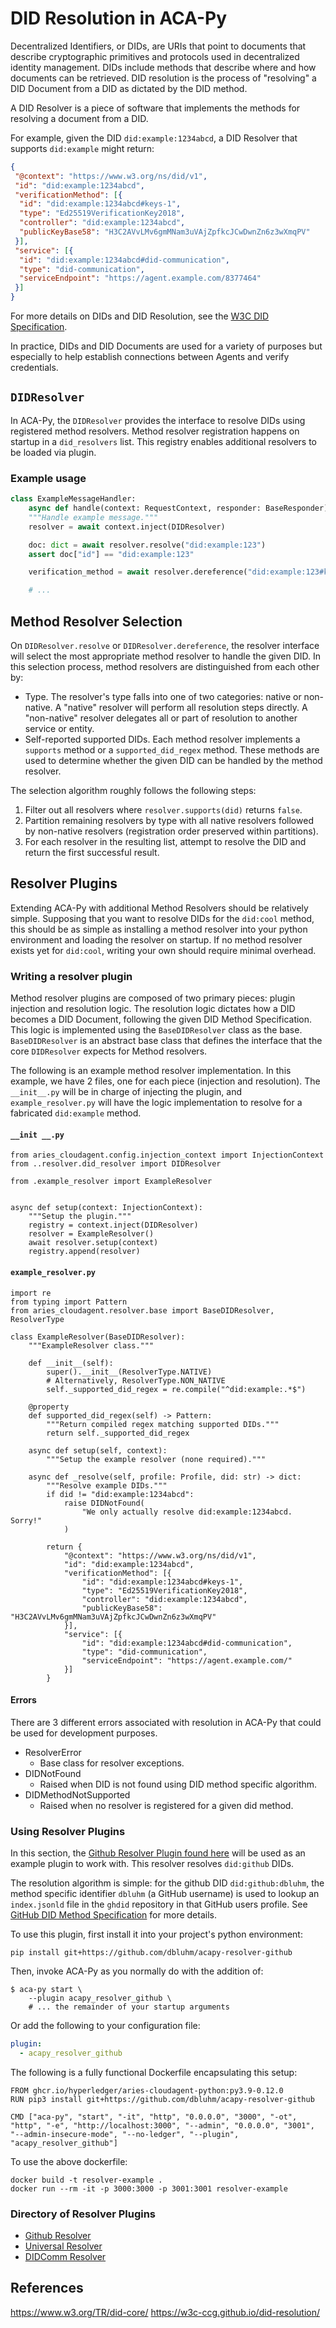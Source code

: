 # DID Resolution in ACA-Py

Decentralized Identifiers, or DIDs, are URIs that point to documents that describe cryptographic primitives and protocols used in decentralized identity management. DIDs include methods that describe where and how documents can be retrieved. DID resolution is the process of "resolving" a DID Document from a DID as dictated by the DID method.

A DID Resolver is a piece of software that implements the methods for resolving a document from a DID.

For example, given the DID `did:example:1234abcd`, a DID Resolver that supports `did:example` might return:

```json
{
 "@context": "https://www.w3.org/ns/did/v1",
 "id": "did:example:1234abcd",
 "verificationMethod": [{
  "id": "did:example:1234abcd#keys-1",
  "type": "Ed25519VerificationKey2018",
  "controller": "did:example:1234abcd",
  "publicKeyBase58": "H3C2AVvLMv6gmMNam3uVAjZpfkcJCwDwnZn6z3wXmqPV"
 }],
 "service": [{
  "id": "did:example:1234abcd#did-communication",
  "type": "did-communication",
  "serviceEndpoint": "https://agent.example.com/8377464"
 }]
}
```

For more details on DIDs and DID Resolution, see the [W3C DID Specification](https://www.w3.org/TR/did-core/).

In practice, DIDs and DID Documents are used for a variety of purposes but especially to help establish connections between Agents and verify credentials.

## `DIDResolver`

In ACA-Py, the `DIDResolver` provides the interface to resolve DIDs using registered method resolvers. Method resolver registration happens on startup in a `did_resolvers` list. This registry enables additional resolvers to be loaded via plugin.

### Example usage

```python
class ExampleMessageHandler:
    async def handle(context: RequestContext, responder: BaseResponder):
    """Handle example message."""
    resolver = await context.inject(DIDResolver)

    doc: dict = await resolver.resolve("did:example:123")
    assert doc["id"] == "did:example:123"

    verification_method = await resolver.dereference("did:example:123#keys-1")

    # ...
```

## Method Resolver Selection

On `DIDResolver.resolve` or `DIDResolver.dereference`, the resolver interface will select the most appropriate method resolver to handle the given DID. In this selection process, method resolvers are distinguished from each other by:

- Type. The resolver's type falls into one of two categories: native or non-native. A "native" resolver will perform all resolution steps directly. A "non-native" resolver delegates all or part of resolution to another service or entity.
- Self-reported supported DIDs. Each method resolver implements a `supports` method or a `supported_did_regex` method. These methods are used to determine whether the given DID can be handled by the method resolver.

The selection algorithm roughly follows the following steps:

1. Filter out all resolvers where `resolver.supports(did)` returns `false`.
2. Partition remaining resolvers by type with all native resolvers followed by non-native resolvers (registration order preserved within partitions).
3. For each resolver in the resulting list, attempt to resolve the DID and return the first successful result.

## Resolver Plugins

Extending ACA-Py with additional Method Resolvers should be relatively simple. Supposing that you want to resolve DIDs for the `did:cool` method, this should be as simple as installing a method resolver into your python environment and loading the resolver on startup. If no method resolver exists yet for `did:cool`, writing your own should require minimal overhead.

### Writing a resolver plugin

Method resolver plugins are composed of two primary pieces: plugin injection and resolution logic. The resolution logic dictates how a DID becomes a DID Document, following the given DID Method Specification. This logic is implemented using the `BaseDIDResolver` class as the base. `BaseDIDResolver` is an abstract base class that defines the interface that the core `DIDResolver` expects for Method resolvers.

The following is an example method resolver implementation. In this example, we have 2 files, one for each piece (injection and resolution). The `__init__.py` will be in charge of injecting the plugin, and `example_resolver.py` will have the logic implementation to resolve for a fabricated `did:example` method.

#### `__init __.py`

```python=
from aries_cloudagent.config.injection_context import InjectionContext
from ..resolver.did_resolver import DIDResolver

from .example_resolver import ExampleResolver


async def setup(context: InjectionContext):
    """Setup the plugin."""
    registry = context.inject(DIDResolver)
    resolver = ExampleResolver()
    await resolver.setup(context)
    registry.append(resolver)
```

#### `example_resolver.py`

```python=
import re
from typing import Pattern
from aries_cloudagent.resolver.base import BaseDIDResolver, ResolverType

class ExampleResolver(BaseDIDResolver):
    """ExampleResolver class."""

    def __init__(self):
        super().__init__(ResolverType.NATIVE)
        # Alternatively, ResolverType.NON_NATIVE
        self._supported_did_regex = re.compile("^did:example:.*$")

    @property
    def supported_did_regex(self) -> Pattern:
        """Return compiled regex matching supported DIDs."""
        return self._supported_did_regex

    async def setup(self, context):
        """Setup the example resolver (none required)."""

    async def _resolve(self, profile: Profile, did: str) -> dict:
        """Resolve example DIDs."""
        if did != "did:example:1234abcd":
            raise DIDNotFound(
                "We only actually resolve did:example:1234abcd. Sorry!"
            )

        return {
            "@context": "https://www.w3.org/ns/did/v1",
            "id": "did:example:1234abcd",
            "verificationMethod": [{
                "id": "did:example:1234abcd#keys-1",
                "type": "Ed25519VerificationKey2018",
                "controller": "did:example:1234abcd",
                "publicKeyBase58": "H3C2AVvLMv6gmMNam3uVAjZpfkcJCwDwnZn6z3wXmqPV"
            }],
            "service": [{
                "id": "did:example:1234abcd#did-communication",
                "type": "did-communication",
                "serviceEndpoint": "https://agent.example.com/"
            }]
        }
```

#### Errors

There are 3 different errors associated with resolution in ACA-Py that could be used for development purposes.

- ResolverError
  - Base class for resolver exceptions.
- DIDNotFound
  - Raised when DID is not found using DID method specific algorithm.
- DIDMethodNotSupported
  - Raised when no resolver is registered for a given did method.

### Using Resolver Plugins

In this section, the [Github Resolver Plugin found here](https://github.com/dbluhm/acapy-resolver-github) will be used as an example plugin to work with. This resolver resolves `did:github` DIDs.

The resolution algorithm is simple: for the github DID `did:github:dbluhm`, the method specific identifier `dbluhm` (a GitHub username) is used to lookup an `index.jsonld` file in the `ghdid` repository in that GitHub users profile. See [GitHub DID Method Specification](http://docs.github-did.com/did-method-spec/) for more details.

To use this plugin, first install it into your project's python environment:

```shell
pip install git+https://github.com/dbluhm/acapy-resolver-github
```

Then, invoke ACA-Py as you normally do with the addition of:

```shell
$ aca-py start \
    --plugin acapy_resolver_github \
    # ... the remainder of your startup arguments
```

Or add the following to your configuration file:

```yaml
plugin:
  - acapy_resolver_github
```

The following is a fully functional Dockerfile encapsulating this setup:

```dockerfile=
FROM ghcr.io/hyperledger/aries-cloudagent-python:py3.9-0.12.0
RUN pip3 install git+https://github.com/dbluhm/acapy-resolver-github

CMD ["aca-py", "start", "-it", "http", "0.0.0.0", "3000", "-ot", "http", "-e", "http://localhost:3000", "--admin", "0.0.0.0", "3001", "--admin-insecure-mode", "--no-ledger", "--plugin", "acapy_resolver_github"]
```

To use the above dockerfile:

```shell
docker build -t resolver-example .
docker run --rm -it -p 3000:3000 -p 3001:3001 resolver-example
```

### Directory of Resolver Plugins

- [Github Resolver](https://github.com/dbluhm/acapy-resolver-github)
- [Universal Resolver](https://github.com/sicpa-dlab/acapy-resolver-universal)
- [DIDComm Resolver](https://github.com/sicpa-dlab/acapy-resolver-didcomm)

## References

<https://www.w3.org/TR/did-core/>
<https://w3c-ccg.github.io/did-resolution/>
